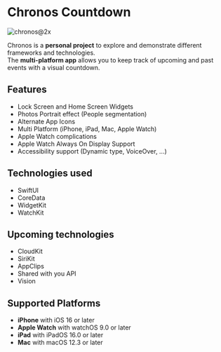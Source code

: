 # Chronos Countdown
![chronos@2x](https://user-images.githubusercontent.com/49677462/196032761-70284be8-e65d-4b4c-8870-a6d93cdebbf5.png)

Chronos is a **personal project** to explore and demonstrate different frameworks and technologies. <br>
The **multi-platform app** allows you to keep track of upcoming and past events with a visual countdown.

## Features

- Lock Screen and Home Screen Widgets
- Photos Portrait effect (People segmentation)
- Alternate App Icons
- Multi Platform (iPhone, iPad, Mac, Apple Watch)
- Apple Watch complications
- Apple Watch Always On Display Support
- Accessibility support (Dynamic type, VoiceOver, …)

## Technologies used

- SwiftUI
- CoreData
- WidgetKit
- WatchKit

## Upcoming technologies

- CloudKit
- SiriKit
- AppClips
- Shared with you API
- Vision

## Supported Platforms

- **iPhone** with iOS 16 or later
- **Apple Watch** with watchOS 9.0 or later
- **iPad** with iPadOS 16.0 or later
- **Mac** with macOS 12.3 or later
